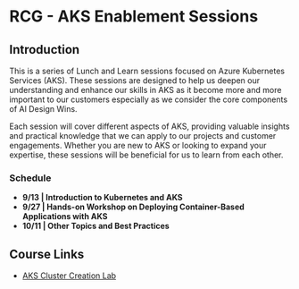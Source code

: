 # RCG - AKS Enablement Sessions
## Introduction
This is a series of Lunch and Learn sessions focused on Azure Kubernetes Services (AKS). These sessions are designed to help us deepen our understanding and enhance our skills in AKS as it become more and more important to our customers especially as we consider the core components of AI Design Wins.

Each session will cover different aspects of AKS, providing valuable insights and practical knowledge that we can apply to our projects and customer engagements. Whether you are new to AKS or looking to expand your expertise, these sessions will be beneficial for us to learn from each other.

### Schedule
- **9/13 | Introduction to Kubernetes and AKS**
- **9/27 | Hands-on Workshop on Deploying Container-Based Applications with AKS**
- **10/11 | Other Topics and Best Practices**

## Course Links
- [AKS Cluster Creation Lab](AKS_Cluster_Creation_Lab.md)
